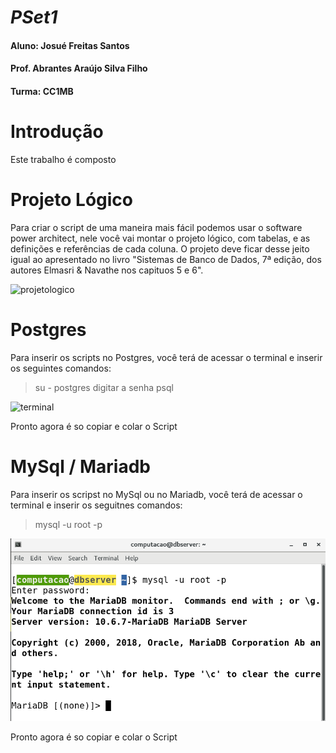 
# *PSet1*
#### Aluno: Josué Freitas Santos
#### Prof. Abrantes Araújo Silva Filho
#### Turma: CC1MB


# Introdução
Este trabalho é composto



# Projeto Lógico
Para criar o script de uma maneira mais fácil podemos usar o software power architect, nele você vai montar o projeto lógico, com tabelas, e as definições e referências de cada coluna. O projeto deve ficar desse jeito igual ao apresentado no livro "Sistemas de Banco de Dados, 7ª edição, dos autores Elmasri & Navathe nos capituos 5 e 6".

![projetologico](https://user-images.githubusercontent.com/103330716/164912068-5ce88823-b775-41f3-a8b0-57f8e74463a7.png)

# Postgres
Para inserir os scripts no Postgres, você terá de acessar o terminal e inserir os seguintes comandos:
> su - postgres
> digitar a senha
> psql

![terminal](https://user-images.githubusercontent.com/103330716/164912022-28b15c64-9d08-4c8d-aef8-9a05c00d0016.png)


Pronto agora é so copiar e colar o Script


# MySql / Mariadb
Para inserir os scripst no MySql ou no Mariadb, você terá de acessar o terminal e inserir os seguitnes comandos:
> mysql -u root -p

![terminal](https://github.com/josuefreitassantos/uvv_bd_1_cc1mb/blob/main/Pset1/imagens/mysql.png?raw=true)

Pronto agora é so copiar e colar o Script
